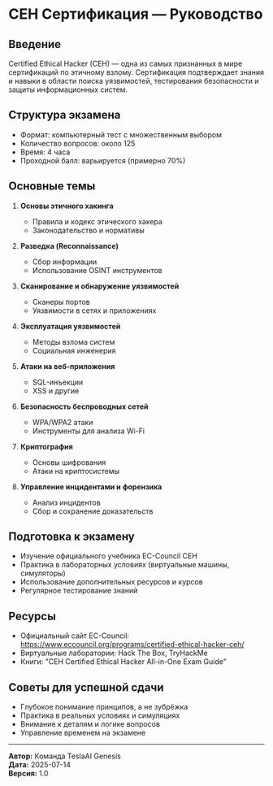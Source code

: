 # CEH Сертификация — Руководство

## Введение
Certified Ethical Hacker (CEH) — одна из самых признанных в мире сертификаций по этичному взлому. Сертификация подтверждает знания и навыки в области поиска уязвимостей, тестирования безопасности и защиты информационных систем.

## Структура экзамена
- Формат: компьютерный тест с множественным выбором
- Количество вопросов: около 125
- Время: 4 часа
- Проходной балл: варьируется (примерно 70%)

## Основные темы
1. **Основы этичного хакинга**
   - Правила и кодекс этического хакера
   - Законодательство и нормативы

2. **Разведка (Reconnaissance)**
   - Сбор информации
   - Использование OSINT инструментов

3. **Сканирование и обнаружение уязвимостей**
   - Сканеры портов
   - Уязвимости в сетях и приложениях

4. **Эксплуатация уязвимостей**
   - Методы взлома систем
   - Социальная инженерия

5. **Атаки на веб-приложения**
   - SQL-инъекции
   - XSS и другие

6. **Безопасность беспроводных сетей**
   - WPA/WPA2 атаки
   - Инструменты для анализа Wi-Fi

7. **Криптография**
   - Основы шифрования
   - Атаки на криптосистемы

8. **Управление инцидентами и форензика**
   - Анализ инцидентов
   - Сбор и сохранение доказательств

## Подготовка к экзамену
- Изучение официального учебника EC-Council CEH
- Практика в лабораторных условиях (виртуальные машины, симуляторы)
- Использование дополнительных ресурсов и курсов
- Регулярное тестирование знаний

## Ресурсы
- Официальный сайт EC-Council: https://www.eccouncil.org/programs/certified-ethical-hacker-ceh/
- Виртуальные лаборатории: Hack The Box, TryHackMe
- Книги: "CEH Certified Ethical Hacker All-in-One Exam Guide"

## Советы для успешной сдачи
- Глубокое понимание принципов, а не зубрёжка
- Практика в реальных условиях и симуляциях
- Внимание к деталям и логике вопросов
- Управление временем на экзамене

---

**Автор:** Команда TeslaAI Genesis  
**Дата:** 2025-07-14  
**Версия:** 1.0

